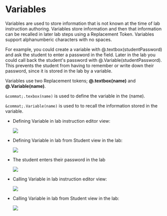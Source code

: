 # Variables

Variables are used to store information that is not known at the time of lab instruction authoring. Variables store information and then that information can be recalled in later lab steps using a Replacement Token. Variables support alphanumberic characters with no spaces.

For example, you could create a variable with &commat;.textbox(studentPassword) and ask the student to enter a password in the field. Later in the lab you could call back the student's password with &commat;.Variable(studentPassword). This prevents the student from having to remember or write down their password, since it is stored in the lab by a variable. 

 Variables use two Replacement tokens; **&commat;.textbox(name)** and **&commat;.Variable(name)**. 

```&commat;.texbox(name)``` is used to define the variable in the (name). 

```&commat;.Variable(name)``` is used to to recall the information stored in the variable. 

- Defining Variable in lab instruction editor view:

    ![](../lod/images/variables-in-lab-instruction-editor.png)

- Defining Variable in lab from Student view in the lab:

    ![](../lod/images/variables-in-lab.png)

- The student enters their password in the lab

    ![](../lod/images/variables-enter-password.png)

- Calling Variable in lab instruction editor view:

    ![](../lod/images/variables-callback-variable-instruction-editor.png)

- Calling Variable in lab from Student view in the lab:

     ![](../lod/images/variables-callback-variable-in-lab.png)
